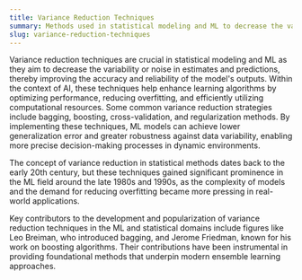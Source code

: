 ```yaml
---
title: Variance Reduction Techniques
summary: Methods used in statistical modeling and ML to decrease the variability of estimation in order to improve accuracy and reliability of predictions.
slug: variance-reduction-techniques
---
```


Variance reduction techniques are crucial in statistical modeling and ML as they aim to decrease the variability or noise in estimates and predictions, thereby improving the accuracy and reliability of the model's outputs. Within the context of AI, these techniques help enhance learning algorithms by optimizing performance, reducing overfitting, and efficiently utilizing computational resources. Some common variance reduction strategies include bagging, boosting, cross-validation, and regularization methods. By implementing these techniques, ML models can achieve lower generalization error and greater robustness against data variability, enabling more precise decision-making processes in dynamic environments.

The concept of variance reduction in statistical methods dates back to the early 20th century, but these techniques gained significant prominence in the ML field around the late 1980s and 1990s, as the complexity of models and the demand for reducing overfitting became more pressing in real-world applications.

Key contributors to the development and popularization of variance reduction techniques in the ML and statistical domains include figures like Leo Breiman, who introduced bagging, and Jerome Friedman, known for his work on boosting algorithms. Their contributions have been instrumental in providing foundational methods that underpin modern ensemble learning approaches.
